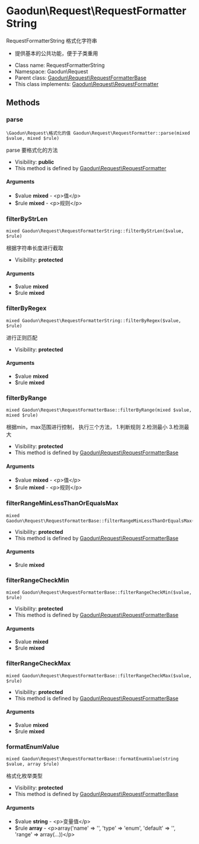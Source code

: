 Gaodun\Request\RequestFormatterString
===============

RequestFormatterString  格式化字符串

- 提供基本的公共功能，便于子类重用


* Class name: RequestFormatterString
* Namespace: Gaodun\Request
* Parent class: [Gaodun\Request\RequestFormatterBase](Gaodun-Request-RequestFormatterBase.md)
* This class implements: [Gaodun\Request\RequestFormatter](Gaodun-Request-RequestFormatter.md)






Methods
-------


### parse

    \Gaodun\Request\格式化的值 Gaodun\Request\RequestFormatter::parse(mixed $value, mixed $rule)

parse 要格式化的方法



* Visibility: **public**
* This method is defined by [Gaodun\Request\RequestFormatter](Gaodun-Request-RequestFormatter.md)


#### Arguments
* $value **mixed** - &lt;p&gt;值&lt;/p&gt;
* $rule **mixed** - &lt;p&gt;规则&lt;/p&gt;



### filterByStrLen

    mixed Gaodun\Request\RequestFormatterString::filterByStrLen($value, $rule)

根据字符串长度进行截取



* Visibility: **protected**


#### Arguments
* $value **mixed**
* $rule **mixed**



### filterByRegex

    mixed Gaodun\Request\RequestFormatterString::filterByRegex($value, $rule)

进行正则匹配



* Visibility: **protected**


#### Arguments
* $value **mixed**
* $rule **mixed**



### filterByRange

    mixed Gaodun\Request\RequestFormatterBase::filterByRange(mixed $value, mixed $rule)

根据min，max范围进行控制，
执行三个方法，
1.判断规则
2.检测最小
3.检测最大



* Visibility: **protected**
* This method is defined by [Gaodun\Request\RequestFormatterBase](Gaodun-Request-RequestFormatterBase.md)


#### Arguments
* $value **mixed** - &lt;p&gt;值&lt;/p&gt;
* $rule **mixed** - &lt;p&gt;规则&lt;/p&gt;



### filterRangeMinLessThanOrEqualsMax

    mixed Gaodun\Request\RequestFormatterBase::filterRangeMinLessThanOrEqualsMax($rule)





* Visibility: **protected**
* This method is defined by [Gaodun\Request\RequestFormatterBase](Gaodun-Request-RequestFormatterBase.md)


#### Arguments
* $rule **mixed**



### filterRangeCheckMin

    mixed Gaodun\Request\RequestFormatterBase::filterRangeCheckMin($value, $rule)





* Visibility: **protected**
* This method is defined by [Gaodun\Request\RequestFormatterBase](Gaodun-Request-RequestFormatterBase.md)


#### Arguments
* $value **mixed**
* $rule **mixed**



### filterRangeCheckMax

    mixed Gaodun\Request\RequestFormatterBase::filterRangeCheckMax($value, $rule)





* Visibility: **protected**
* This method is defined by [Gaodun\Request\RequestFormatterBase](Gaodun-Request-RequestFormatterBase.md)


#### Arguments
* $value **mixed**
* $rule **mixed**



### formatEnumValue

    mixed Gaodun\Request\RequestFormatterBase::formatEnumValue(string $value, array $rule)

格式化枚举类型



* Visibility: **protected**
* This method is defined by [Gaodun\Request\RequestFormatterBase](Gaodun-Request-RequestFormatterBase.md)


#### Arguments
* $value **string** - &lt;p&gt;变量值&lt;/p&gt;
* $rule **array** - &lt;p&gt;array(&#039;name&#039; =&gt; &#039;&#039;, &#039;type&#039; =&gt; &#039;enum&#039;, &#039;default&#039; =&gt; &#039;&#039;, &#039;range&#039; =&gt; array(...))&lt;/p&gt;


